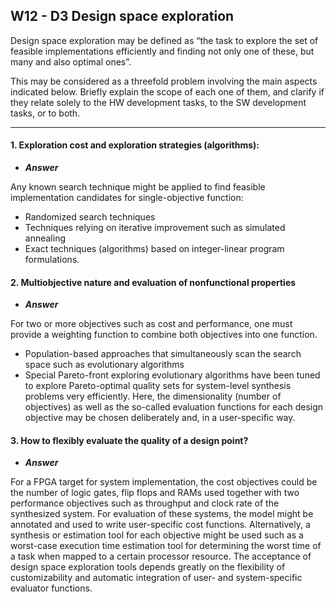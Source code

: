 ## W12 - D3 Design space exploration

Design space exploration may be defined as “the task to explore the set of feasible implementations efficiently and finding not only one of these, but many and also optimal ones”.

This may be considered as a threefold problem involving the main aspects indicated below. Briefly explain the scope of each one of them, and clarify if they relate solely to the HW development tasks, to the SW development tasks, or to both.

---

#### 1. Exploration cost and exploration strategies (algorithms): 

- ***Answer***

Any known search technique might be applied to find feasible implementation candidates for single-objective function:
* Randomized search techniques
* Techniques relying on iterative improvement such as simulated annealing
* Exact techniques (algorithms) based on integer-linear program formulations.


#### 2. Multiobjective nature and evaluation of nonfunctional properties

- ***Answer***

For two or more objectives such as cost and performance, one must provide a weighting function to combine both objectives into one function. 
* Population-based approaches that simultaneously scan the search space such as evolutionary algorithms
* Special Pareto-front exploring evolutionary algorithms have been tuned to explore Pareto-optimal quality sets for system-level synthesis problems very efficiently. Here, the dimensionality (number of objectives) as well as the so-called evaluation functions for each design objective may be chosen deliberately and, in a user-specific way.

#### 3. How to flexibly evaluate the quality of a design point?

- ***Answer***

For a FPGA target for system implementation, the cost objectives could be the number of logic gates, flip flops and RAMs used together with two performance objectives such as throughput and clock rate of the synthesized system. For evaluation of these systems, the model might be annotated and used to write user-specific cost functions. Alternatively, a synthesis or estimation tool for each objective might be used such as a worst-case execution time estimation tool for determining the worst time of a task when mapped to a certain processor resource. The acceptance of design space exploration tools depends greatly on the flexibility of customizability and automatic integration of user- and system-specific evaluator functions.

